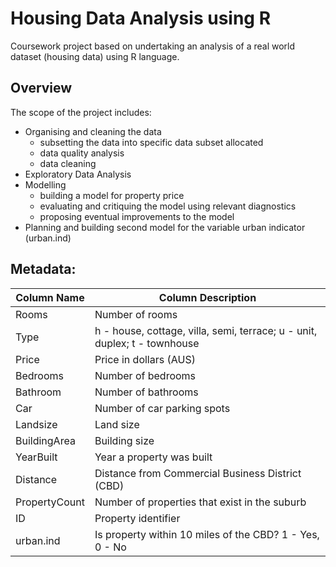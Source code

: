 # Housing Data Analysis using R
Coursework project based on undertaking an analysis of a real world dataset (housing data) using R language. 

## Overview
The scope of the project includes:
* Organising and cleaning the data
  * subsetting the data into specific data subset allocated
  * data quality analysis
  * data cleaning
* Exploratory Data Analysis
* Modelling
  * building a model for property price
  * evaluating and critiquing the model using relevant diagnostics
  * proposing eventual improvements to the model
 * Planning and building second model for the variable urban indicator (urban.ind)
 
 
 ## Metadata:
| Column Name     | Column Description |
| ----------- | ----------- |
| Rooms      | Number of rooms |
| Type   | h - house, cottage, villa, semi, terrace; u - unit, duplex; t - townhouse |
| Price   | Price in dollars (AUS)        |
| Bedrooms   | Number of bedrooms        |
| Bathroom   | Number of bathrooms         |
| Car   | Number of car parking spots        |
| Landsize   | Land size        |
| BuildingArea   | Building size       |
| YearBuilt | Year a property was built |
| Distance | Distance from Commercial Business District (CBD) |
| PropertyCount | Number of properties that exist in the suburb |
| ID | Property identifier |
| urban.ind | Is property within 10 miles of the CBD? 1 - Yes, 0 - No |
